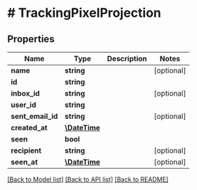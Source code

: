 # # TrackingPixelProjection

## Properties

Name | Type | Description | Notes
------------ | ------------- | ------------- | -------------
**name** | **string** |  | [optional] 
**id** | **string** |  | 
**inbox_id** | **string** |  | [optional] 
**user_id** | **string** |  | 
**sent_email_id** | **string** |  | [optional] 
**created_at** | [**\DateTime**](\DateTime) |  | 
**seen** | **bool** |  | 
**recipient** | **string** |  | [optional] 
**seen_at** | [**\DateTime**](\DateTime) |  | [optional] 

[[Back to Model list]](../../README#documentation-for-models) [[Back to API list]](../../README#documentation-for-api-endpoints) [[Back to README]](../../README)


